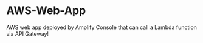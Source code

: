 # AWS-Web-App
AWS web app deployed by Amplify Console that can call a Lambda function via API Gateway!
